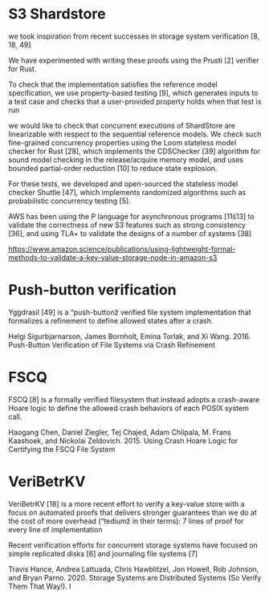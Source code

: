 
# S3 Shardstore

we took inspiration from recent successes in storage system verification [8, 18, 49]

We have experimented with writing these proofs using the Prusti [2] verifier for Rust.

To check that the implementation satisfies the reference model specification, we 
use property-based testing [9], which generates inputs to a test case and checks 
that a user-provided property holds when that test is run

we would like to check that concurrent executions of ShardStore are linearizable
with respect to the sequential reference models. We check
such fine-grained concurrency properties using the Loom
stateless model checker for Rust [28], which implements
the CDSChecker [39] algorithm for sound model checking
in the release/acquire memory model, and uses bounded
partial-order reduction [10] to reduce state explosion.

For these tests, we developed and open-sourced the stateless
model checker Shuttle [47], which implements randomized
algorithms such as probabilistic concurrency testing [5].

AWS has been using the P language for asynchronous
programs [11ś13] to validate the correctness of new S3 features such as strong consistency [36], and using TLA+ to
validate the designs of a number of systems [38]

https://www.amazon.science/publications/using-lightweight-formal-methods-to-validate-a-key-value-storage-node-in-amazon-s3  

# Push-button verification

Yggdrasil [49] is a “push-buttonž verified file system implementation that
formalizes a refinement to define allowed states after a crash.

Helgi Sigurbjarnarson, James Bornholt, Emina Torlak, and Xi Wang.
2016. Push-Button Verification of File Systems via Crash Refinement

# FSCQ 

FSCQ [8] is a formally verified filesystem that instead adopts
a crash-aware Hoare logic to define the allowed crash behaviors of each POSIX system call. 

Haogang Chen, Daniel Ziegler, Tej Chajed, Adam Chlipala, M. Frans
Kaashoek, and Nickolai Zeldovich. 2015. Using Crash Hoare Logic
for Certifying the FSCQ File System

# VeriBetrKV

VeriBetrKV [18] is a more recent effort to verify a key-value store with a focus on 
automated proofs that delivers stronger guarantees than we do at the cost of 
more overhead (“tediumž in their terms): 7 lines of proof for every line of implementation

Recent verification efforts for concurrent storage systems have focused on simple replicated 
disks [6] and journaling file systems [7]

Travis Hance, Andrea Lattuada, Chris Hawblitzel, Jon Howell, Rob
Johnson, and Bryan Parno. 2020. Storage Systems are Distributed
Systems (So Verify Them That Way!). I


